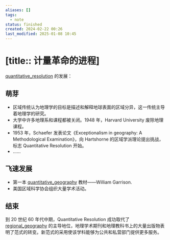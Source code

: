 ```yaml
---
aliases: []
tags:
  - note
status: finished
created: 2024-02-22 00:26
last_modified: 2025-01-08 10:45
---
```


# [title:: 计量革命的进程]

[quantitative_resolution](quantitative_resolution.md) 的发展：

## 萌芽

- 区域传统认为地理学的目标是描述和解释地球表面的区域分异，这一传统主导着地理学的研究。
- 大学中许多地理系和课程都被关闭。1948 年，Harvard University 废除地理课程。
- 1953 年，Schaefer 发表论文《Exceptionalism in geography: A Methodological Examination》，向 Hartshorne 的区域学派理论提出挑战，标志 Quantitative Resolution 开始。
- ……

## 飞速发展

- 第一本 [quantitative_geography](quantitative_geography.md) 教材——William Garrison.
- 美国区域科学协会组织大量学术活动。

## 结束

到 20 世纪 60 年代中期，Quantitative Resolution 成功取代了 [regional_geography](regional_geography.md) 的主导地位，地理学术期刊和地理教科书上的大量出版物表明了范式的转变。新范式的采用使该学科能够为公共和私营部门提供更多服务。
